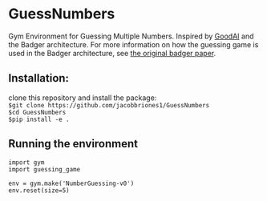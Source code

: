 # GuessNumbers
Gym Environment for Guessing Multiple Numbers. Inspired by [GoodAI](https://www.goodai.com/badger-architecture) and the Badger architecture. For more information on how the guessing game is used in the Badger architecture, see [the original badger paper](https://arxiv.org/ftp/arxiv/papers/1912/1912.01513.pdf). 

## Installation: 
clone this repository and install the package:<br>
`$git clone https://github.com/jacobbriones1/GuessNumbers`<br>
`$cd GuessNumbers`<br>
`$pip install -e .`<br>

## Running the environment
```
import gym 
import guessing_game

env = gym.make('NumberGuessing-v0')
env.reset(size=5)
```

